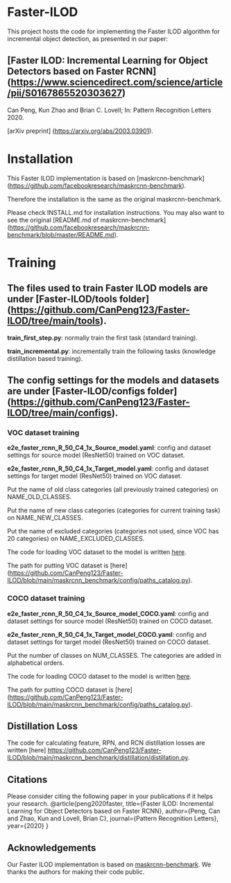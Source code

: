 # Faster-ILOD
This project hosts the code for implementing the Faster ILOD algorithm for incremental object detection, as presented in our paper:

## [Faster ILOD: Incremental Learning for Object Detectors based on Faster RCNN] (https://www.sciencedirect.com/science/article/pii/S0167865520303627)

Can Peng, Kun Zhao and Brian C. Lovell; In: Pattern Recognition Letters 2020.

[arXiv preprint] (https://arxiv.org/abs/2003.03901).

# Installation

This Faster ILOD implementation is based on [maskrcnn-benchmark] (https://github.com/facebookresearch/maskrcnn-benchmark).

Therefore the installation is the same as the original maskrcnn-benchmark.

Please check INSTALL.md for installation instructions. You may also want to see the original [README.md of maskrcnn-benchmark] (https://github.com/facebookresearch/maskrcnn-benchmark/blob/master/README.md).

# Training

## The files used to train Faster ILOD models are under [Faster-ILOD/tools folder] (https://github.com/CanPeng123/Faster-ILOD/tree/main/tools).

**train_first_step.py**: normally train the first task (standard training). 

**train_incremental.py**: incrementally train the following tasks (knowledge distillation based training).

## The config settings for the models and datasets are under [Faster-ILOD/configs folder] (https://github.com/CanPeng123/Faster-ILOD/tree/main/configs).

### VOC dataset training

**e2e_faster_rcnn_R_50_C4_1x_Source_model.yaml**: config and dataset settings for source model (ResNet50) trained on VOC dataset.

**e2e_faster_rcnn_R_50_C4_1x_Target_model.yaml**: config and dataset settings for target model (ResNet50) trained on VOC dataset.

Put the name of old class categories (all previously trained categories) on NAME_OLD_CLASSES.

Put the name of new class categories (categories for current training task) on NAME_NEW_CLASSES.

Put the name of excluded categories (categories not used, since VOC has 20 categories) on NAME_EXCLUDED_CLASSES.

The code for loading VOC dataset to the model is written [here](https://github.com/CanPeng123/Faster-ILOD/blob/main/maskrcnn_benchmark/data/datasets/voc.py).

The path for putting VOC dataset is [here] (https://github.com/CanPeng123/Faster-ILOD/blob/main/maskrcnn_benchmark/config/paths_catalog.py).

### COCO dataset training

**e2e_faster_rcnn_R_50_C4_1x_Source_model_COCO.yaml**: config and dataset settings for source model (ResNet50) trained on COCO dataset.

**e2e_faster_rcnn_R_50_C4_1x_Target_model_COCO.yaml**: config and dataset settings for target model (ResNet50) trained on COCO dataset.

Put the number of classes on NUM_CLASSES. The categories are added in alphabetical orders.

The code for loading COCO dataset to the model is written [here](https://github.com/CanPeng123/Faster-ILOD/blob/main/maskrcnn_benchmark/data/datasets/coco.py).

The path for putting COCO dataset is [here] (https://github.com/CanPeng123/Faster-ILOD/blob/main/maskrcnn_benchmark/config/paths_catalog.py).

## Distillation Loss

The code for calculating feature, RPN, and RCN distillation losses are written [here] https://github.com/CanPeng123/Faster-ILOD/blob/main/maskrcnn_benchmark/distillation/distillation.py.

## Citations

Please consider citing the following paper in your publications if it helps your research. 
@article{peng2020faster,
  title={Faster ILOD: Incremental Learning for Object Detectors based on Faster RCNN},
  author={Peng, Can and Zhao, Kun and Lovell, Brian C},
  journal={Pattern Recognition Letters},
  year={2020}
}

## Acknowledgements
Our Faster ILOD implementation is based on [maskrcnn-benchmark](https://github.com/facebookresearch/maskrcnn-benchmark). We thanks the authors for making their code public.
